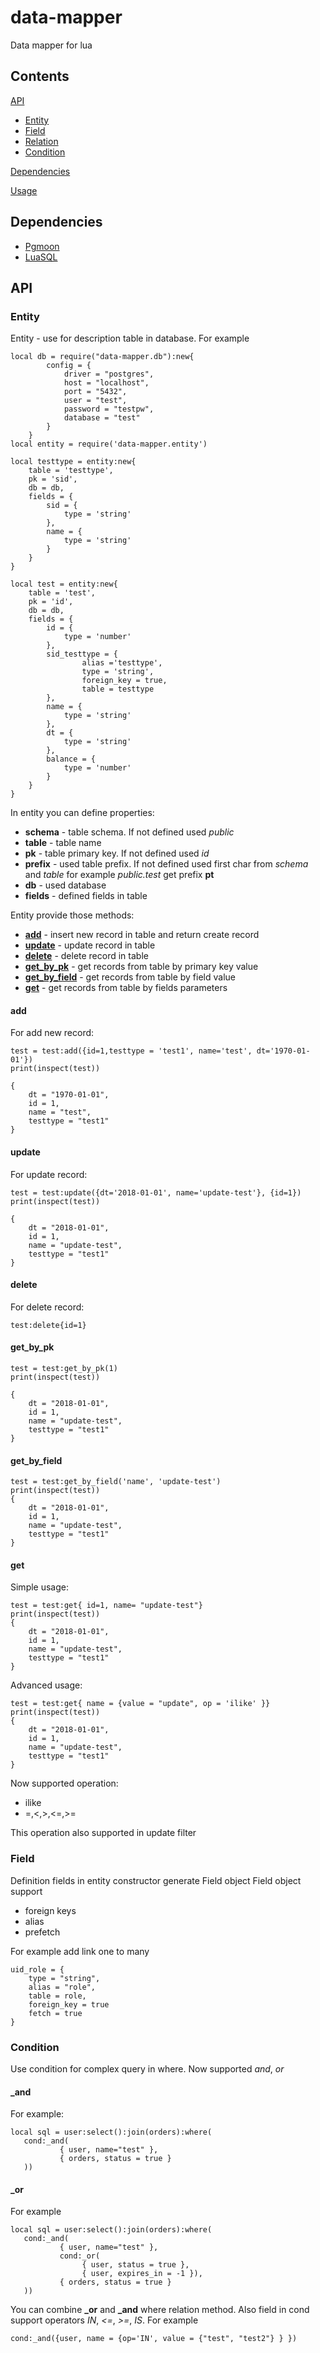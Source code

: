 # data-mapper

Data mapper for lua

## Contents

[API](#api)
+ [Entity](#entity)
+ [Field](#field)
+ [Relation](#relation)
+ [Condition](#condition)

[Dependencies](#dependencies)

[Usage](#usage)

## Dependencies

 - [Pgmoon](https://github.com/leafo/pgmoon "Pgmoon github")
 - [LuaSQL](https://keplerproject.github.io/luasql/index.html "LuaSQL home page")
 
## API

### Entity

Entity - use for description table in database. For example

	local db = require("data-mapper.db"):new{
			config = {
				driver = "postgres",
				host = "localhost",
				port = "5432",
				user = "test",
				password = "testpw",
				database = "test"
			}
		}
    local entity = require('data-mapper.entity')

	local testtype = entity:new{
		table = 'testtype',
		pk = 'sid',
		db = db,
		fields = {
			sid = {
				type = 'string'
			},
			name = {
				type = 'string'
			}
		}
	}

	local test = entity:new{
		table = 'test',
		pk = 'id',
		db = db,
		fields = {
			id = {
				type = 'number'
            },
			sid_testtype = {
                    alias ='testtype',
                    type = 'string',
                    foreign_key = true,
                    table = testtype
            },
            name = {
				type = 'string'
			},
			dt = {
				type = 'string'
            },
            balance = {
				type = 'number'
            }
        }
    }

In entity you can define properties:

 - **schema** - table schema. If not defined used *public*
 - **table** - table name 
 - **pk** - table primary key. If not defined used *id*
 - **prefix** - used table prefix. If not defined used first char from *schema* and *table* for example
    *public.test* get prefix **pt**  
 - **db** - used database 
 - **fields** - defined fields in table
 
 Entity provide those methods:
 
  - [**add**](#add) - insert new record in table and return create record
  - [**update**](#update) - update record in table
  - [**delete**](#delete) - delete record in table
  - [**get_by_pk**](#get_by_pk) - get records from table by primary key value
  - [**get_by_field**](#get_by_field) - get records from table by field value 
  - [**get**](#get) - get records from table by fields parameters

#### add 
For add new record:

	test = test:add({id=1,testtype = 'test1', name='test', dt='1970-01-01'})
	print(inspect(test))
	
	{
        dt = "1970-01-01",
        id = 1,
        name = "test",
        testtype = "test1"
	}

#### update
For update record:

	test = test:update({dt='2018-01-01', name='update-test'}, {id=1})
	print(inspect(test))
	
	{
        dt = "2018-01-01",
        id = 1,
        name = "update-test",
        testtype = "test1"
	}

#### delete 
For delete record:

	test:delete{id=1}
	
#### get_by_pk

	test = test:get_by_pk(1)
	print(inspect(test))
	
	{
		dt = "2018-01-01",
        id = 1,
        name = "update-test",
        testtype = "test1"
    }

#### get_by_field

	test = test:get_by_field('name', 'update-test')
	print(inspect(test))
	{
		dt = "2018-01-01",
        id = 1,
        name = "update-test",
        testtype = "test1"
    }

#### get

Simple usage:

	test = test:get{ id=1, name= "update-test"}
	print(inspect(test))
	{
		dt = "2018-01-01",
        id = 1,
        name = "update-test",
        testtype = "test1"
    }
	
Advanced usage:

	test = test:get{ name = {value = "update", op = 'ilike' }}
	print(inspect(test))
	{
		dt = "2018-01-01",
        id = 1,
        name = "update-test",
        testtype = "test1"
	}
	
Now supported operation:
 * ilike
 * =,<,>,<=,>=
 
This operation also supported in update filter

### Field

Definition fields in entity constructor generate Field object
Field object support 

  * foreign keys  
  * alias
  * prefetch
 
 For example add link one to many
 
    uid_role = {
        type = "string",
        alias = "role",
        table = role,
        foreign_key = true
        fetch = true
    }
 

### Condition

Use condition for complex query in where. Now supported *and*, *or*

#### _and 

For example:

    local sql = user:select():join(orders):where(
       cond:_and(
               { user, name="test" },
               { orders, status = true }
       ))
    

#### _or

For example 

    local sql = user:select():join(orders):where(
       cond:_and(
               { user, name="test" },
               cond:_or(
                    { user, status = true },
                    { user, expires_in = -1 }),
               { orders, status = true }
       ))

You can combine **_or** and **_and** where relation method. Also field in cond support operators
*IN*, *<=*, *>=*, *IS*. 
For example 

    cond:_and({user, name = {op='IN', value = {"test", "test2"} } }) 